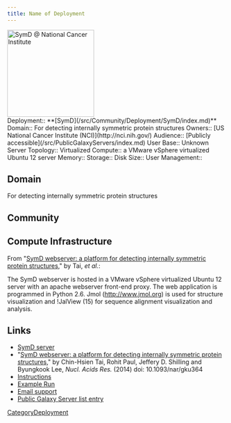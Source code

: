 ```yaml
---
title: Name of Deployment
---
```

<div class='center'>
<a href='http://symd.nci.nih.gov/'><img src="/src/PublicGalaxyServers/SymD.png" alt="SymD @ National Cancer Institute" height="200" /></a>
</div>





<div class='deploymentbox'>
 Deployment:: **[SymD](/src/Community/Deployment/SymD/index.md)**
 Domain:: For detecting internally symmetric protein structures
 Owners:: [US National Cancer Institute (NCI)](http://nci.nih.gov/)
 Audience:: [Publicly accessible](/src/PublicGalaxyServers/index.md)  
 User Base:: Unknown
 Server Topology:: Virtualized
 Compute:: a VMware vSphere virtualized Ubuntu 12 server
 Memory:: 
 Storage:: 
 Disk Size:: 
 User Management:: 
</div>

## Domain

For detecting internally symmetric protein structures

## Community

## Compute Infrastructure

From "[SymD webserver: a platform for detecting internally symmetric protein structures](http://nar.oxfordjournals.org/content/early/2014/05/05/nar.gku364.full)," by Tai, *et al.*:

 The SymD webserver is hosted in a VMware vSphere virtualized Ubuntu 12 server with an apache webserver front-end proxy. The web application is programmed in Python 2.6. Jmol (http://www.jmol.org) is used for structure visualization and !JalView (15) for sequence alignment visualization and analysis.

## Links

* [SymD server](http://symd.nci.nih.gov/)
* "[SymD webserver: a platform for detecting internally symmetric protein structures](http://nar.oxfordjournals.org/content/early/2014/05/05/nar.gku364.full)," by Chin-Hsien Tai, Rohit Paul, Jeffery D. Shilling and Byungkook Lee, *Nucl. Acids Res.* (2014) doi: 10.1093/nar/gku364
* [Instructions](http://symd.nci.nih.gov/static/Interface_help/Interface_help.html)
* [Example Run](http://symd.nci.nih.gov/static/example_run/GalaxySymD.html)
* [Email support](mailto:taic@mail.nih.gov)
* [Public Galaxy Server list entry](/src/PublicGalaxyServers/index.md#symd)

[CategoryDeployment](/src/CategoryDeployment/index.md)
